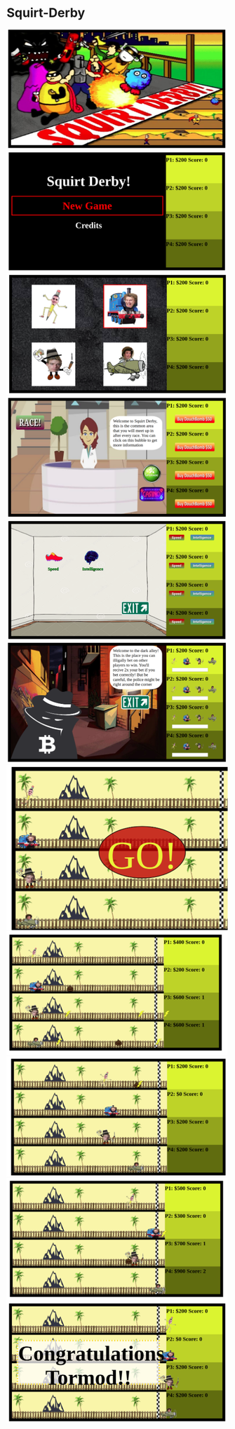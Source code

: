# Squirt-Derby

<img src="./screenshots/Screenshot from 2020-04-03 11-04-50.png">

<img src="./screenshots/Screenshot from 2020-04-03 11-06-22.png">

<img src="./screenshots/Screenshot from 2020-04-03 11-07-12.png">

<img src="./screenshots/Screenshot from 2020-04-03 11-07-37.png">

<img src="./screenshots/Screenshot from 2020-04-03 11-08-04.png">

<img src="./screenshots/Screenshot from 2020-04-03 11-08-32.png">

<img src="./screenshots/Screenshot from 2020-04-03 11-11-16.png">

<img src="./screenshots/Screenshot from 2020-04-03 11-11-40.png">

<img src="./screenshots/Screenshot from 2020-04-03 11-10-43.png">

<img src="./screenshots/Screenshot from 2020-04-03 11-12-10.png">

<img src="./screenshots/Screenshot from 2020-04-03 11-10-58.png">

